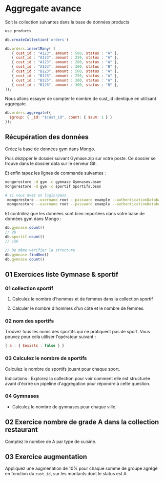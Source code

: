 # Aggregate avance

Soit la collection suivantes dans la base de données products

```js
use products

db.createCollection('orders')

db.orders.insertMany( [
   { cust_id : "A123", amount : 500, status : "A" },
   { cust_id : "A123", amount : 250, status : "A" },
   { cust_id : "A123", amount : 200, status : "A" },
   { cust_id : "A123", amount : 300, status : "B" },
   { cust_id : "B123", amount : 500, status : "A" },
   { cust_id : "B123", amount : 250, status : "A" },
   { cust_id : "B125", amount : 200, status : "A" },
   { cust_id : "B126", amount : 300, status : "B" },
]);
```

Nous allons essayer de compter le nombre de cust_id identique en utilisant aggregate.

```js
db.orders.aggregate({ 
  $group: { _id: "$cust_id", count: { $sum: 1 } } 
});
```

## Récupération des données

Créez la base de données gym dans Mongo.

Puis dézipper le dossier suivant Gymase.zip sur votre poste. Ce dossier se trouve dans le dossier data sur le serveur Git.

Et enfin tapez les lignes de commande suivantes :

```bash
mongorestore -d gym -c gymnase Gymnases.bson
mongorestore -d gym -c sportif Sportifs.bson

# si vous avez un login/pass
 mongorestore --username root --password example --authenticationDatabase admin --db gym -c sportif Sportifs.bson
 mongorestore --username root --password example --authenticationDatabase admin --db gym -c gymnase Gymnases.bson
```

Et contrôlez que les données sont bien importées dans votre base de données gym dans Mongo :

```js
db.gymnase.count()
// 28
db.sportif.count()
// 150

// De même vérifier la structure
db.gymnase.findOne()
db.gymnase.count()
```

## 01 Exercices liste Gymnase & sportif

### 01 collection sportif

1. Calculez le nombre d'hommes et de femmes dans la collection sportif

2. Calculer le nombre d'hommes d'un côté et le nombre de femmes.

### 02 nom des sportifs

Trouvez tous les noms des sportifs qui ne pratiquent pas de sport. Vous pouvez pour cela utiliser l'opérateur suivant :

```js
{ a : { $exists : false } }
```

### 03 Calculez le nombre de sportifs 

Calculez le nombre de sportifs jouant pour chaque sport. 

Indications : Explorez la collection pour voir comment elle est structurée avant d'écrire un pipeline d'aggregation pour répondre à cette question.

### 04 Gymnases 

- Calculez le nombre de gymnases pour chaque ville.

## 02 Exercice nombre de grade A dans la collection restaurant

Comptez le nombre de A par type de cuisine.

## 03 Exercice augmentation

Appliquez une augmenation de 10% pour chaque somme de groupe agrégé en fonction du `cust_id`, sur les montants dont le status est A.

```
